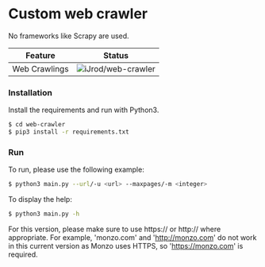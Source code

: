 # Custom web crawler

No frameworks like Scrapy are used.

Feature | Status
--------|--------
Web Crawlings | ![iJrod/web-crawler](https://img.shields.io/badge/Web_Crawler-Testing-yellow)

### Installation
Install the requirements and run with Python3.

```sh
$ cd web-crawler
$ pip3 install -r requirements.txt
```
### Run
To run, please use the following example: 
```sh
$ python3 main.py --url/-u <url> --maxpages/-m <integer>
```

To display the help: 
```sh
$ python3 main.py -h
```

For this version, please make sure to use https:// or http:// where appropriate. For example, 'monzo.com' and 'http://monzo.com' do not work in this current version as Monzo uses HTTPS, so 'https://monzo.com' is required.
